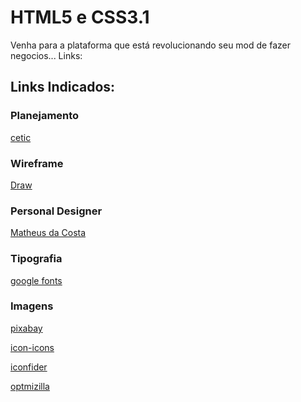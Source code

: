 # HTML5 e CSS3.1
Venha para a plataforma que está revolucionando seu mod de fazer negocios...
Links:
## Links Indicados:
### Planejamento
[cetic](https://www.cetic.br/)

### Wireframe
[Draw](https://app.diagrams.net)

### Personal Designer

[Matheus da Costa](http://mateusdacosta.art.br)
### Tipografia

[google fonts](https://fonte.google.com/)
### Imagens

[pixabay](https://pixabay.com/pt/)

[icon-icons](https://icon-icons.com/pt/)

[iconfider](https://www.iconfinder.com)

[optmizilla](https://imagecompressor.com/pt/) 
